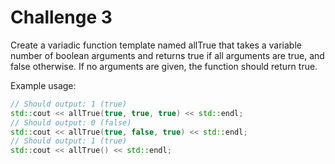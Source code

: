 # Challenge 3

Create a variadic function template named allTrue that takes a variable number of boolean arguments and returns true if all arguments are true, and false otherwise. If no arguments are given, the function should return true.

Example usage:

```cpp
// Should output: 1 (true)
std::cout << allTrue(true, true, true) << std::endl;
// Should output: 0 (false)
std::cout << allTrue(true, false, true) << std::endl;
// Should output: 1 (true)
std::cout << allTrue() << std::endl;
```